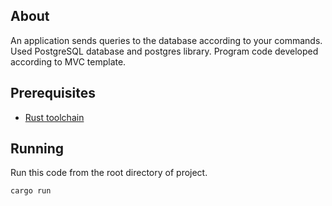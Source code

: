 ## About

An application sends queries to the database according to your commands. Used PostgreSQL database and postgres library. Program code developed according to MVC template.

## Prerequisites

* [Rust toolchain](https://www.rust-lang.org/learn/get-started)

## Running

Run this code from the root directory of project.

```
cargo run
```